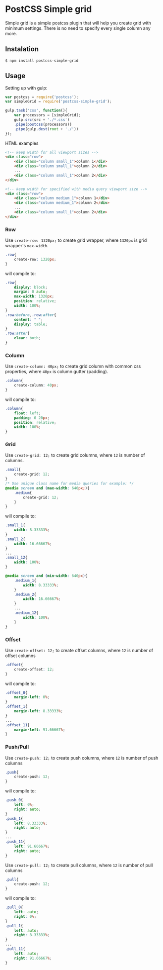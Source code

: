 # PostCSS Simple grid

Simple grid is a simple postcss plugin that will help you create grid with minimum settings. There is no need to specify every single column any more.


## Instalation
```console
$ npm install postcss-simple-grid
```

## Usage
Setting up with gulp:
```js
var postcss = require('postcss');
var simpleGrid = require('postcss-simple-grid');

gulp.task('css', function(){
	var processors = [simpleGrid];
	gulp.src(src + './*.css')
	.pipe(postcss(processors))
	.pipe(gulp.dest(root + './'))
});
```
HTML examples
```html
<!-- keep width for all viewport sizes -->
<div class="row">
	<div class="column small_1">column 1</div>
	<div class="column small_1">column 2</div>
	...
	<div class="column small_1">column 2</div>
</div>

<!-- keep width for specified with media query viewport size -->
<div class="row">
	<div class="column medium_1">column 1</div>
	<div class="column medium_1">column 2</div>
	...
	<div class="column small_1">column 2</div>
</div>
```

### Row
Use ```create-row: 1320px;``` to create grid wrapper, where ```1320px``` is grid wrapper's  ```max-width```.
```css
.row{
	create-row: 1320px;
}
```
will compile to:
```css
.row{
	display: block;
	margin: 0 auto;
	max-width: 1320px;
	position: relative;
	width: 100%;
}
.row:before,.row:after{
	content: " ";
	display: table;
}
.row:after{
	clear: both;
}
```
### Column
Use ```create-column: 40px;``` to create grid column with common css properties, where ```40px``` is column gutter (padding).
```css
.column{
	create-column: 40px;
}
```
will compile to:
```css
.column{
	float: left;
	padding: 0 20px;
	position: relative;
	width: 100%;
}
```
### Grid
Use ```create-grid: 12;``` to create grid columns, where ```12``` is number of columns.
```css
.small{
	create-grid: 12;
}
/* Use unique class name for media queries for example: */
@media screen and (max-width: 640px;){
	.medium{
		create-grid: 12;
	}	
}
```
will compile to:
```css
.small_1{
	width: 8.33333%;
}
.small_2{
	width: 16.66667%;
}
...
.small_12{
	width: 100%;
}

@media screen and (min-width: 640px){
	.medium_1{
		width: 8.33333%;
	}
	.medium_2{
		width: 16.66667%;
	}
	...
	.medium_12{
		width: 100%;
	}
}
```

### Offset
Use ```create-offset: 12;``` to create offset columns, where ```12``` is number of offset columns
```css
.offset{
	create-offset: 12;
}
```
will compile to:
```css
.offset_0{
	margin-left: 0%;
}
.offset_1{
	margin-left: 8.33333%;
}
...
.offset_11{
	margin-left: 91.66667%;
}
```

### Push/Pull
Use ```create-push: 12;``` to create push columns, where ```12``` is number of push columns
```css
.push{
	create-push: 12;
}
```
will compile to:
```css
.push_0{
	left: 0%;
	right: auto;
}
.push_1{
	left: 8.33333%;
	right: auto;
}
...
.push_11{
	left: 91.66667%;
	right: auto;
}
```
Use ```create-pull: 12;``` to create pull columns, where ```12``` is number of pull columns
```css
.pull{
	create-push: 12;
}
```
will compile to:
```css
.pull_0{
	left: auto;
	right: 0%;
}
.pull_1{
	left: auto;
	right: 8.33333%;
}
...
.pull_11{
	left: auto;
	right: 91.66667%;
}
```